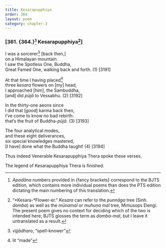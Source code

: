 ```yaml
---
title: Kesarapupphiya
order: 364
layout: poem
category: chapter-3
---
```


### \[361. {364.}[^1] Kesarapupphiya[^2]\]

I was a sorcerer[^3] \[back then,\]  
on a Himalayan mountain.  
I saw the Spotless One, Buddha,  
Great Famed One, walking back and forth. (1) \[3191\]

At that time I having placed[^4]  
three *kesara* flowers on \[my\] head,  
I approached \[him\], the Sambuddha,  
\[and\] did *pūjā* to Vessabhu. (2) \[3192\]

In the thirty-one aeons since  
I did that \[good\] karma back then,  
I’ve come to know no bad rebirth:  
that’s the fruit of Buddha-*pūjā*. (3) \[3193\]

The four analytical modes,  
and these eight deliverances,  
six special knowledges mastered,  
\[I have\] done what the Buddha taught! (4) \[3194\]

Thus indeed Venerable Kesarapupphiya Thera spoke these verses.

The legend of Kesarapupphiya Thera is finished.

[^1]: *Apadāna* numbers provided in {fancy brackets} correspond to the BJTS edition, which contains more individual poems than does the PTS edition dictating the main numbering of this translation.

[^2]: “*Kesara-*Flower-er.” *Kesara* can refer to the *punnāga* tree (Sinh. *domba*) as well as the *mūnamal* or *muhuṇa mal* tree, Mimusops Elengi. The present poem gives no context for deciding which of the two is intended here; BJTS glosses the term as *domba-mal*, but I leave it untranslated as a result.

[^3]: *vijjādharo*, “spell-knower”

[^4]: lit “made”
